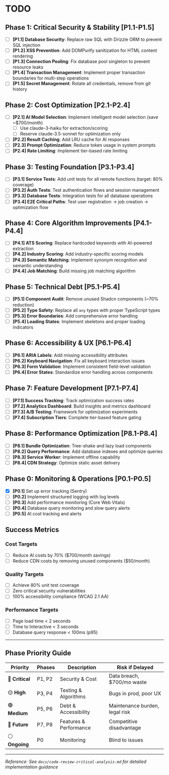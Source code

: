 # TODO

## Phase 1: Critical Security & Stability [P1.1-P1.5]

- [ ] **[P1.1] Database Security**: Replace raw SQL with Drizzle ORM to prevent SQL injection
- [ ] **[P1.2] XSS Prevention**: Add DOMPurify sanitization for HTML content rendering
- [ ] **[P1.3] Connection Pooling**: Fix database pool singleton to prevent resource leaks
- [ ] **[P1.4] Transaction Management**: Implement proper transaction boundaries for multi-step operations
- [ ] **[P1.5] Secret Management**: Rotate all credentials, remove from git history

## Phase 2: Cost Optimization [P2.1-P2.4]

- [ ] **[P2.1] AI Model Selection**: Implement intelligent model selection (save ~$700/month)
  - [ ] Use claude-3-haiku for extraction/scoring
  - [ ] Reserve claude-3.5-sonnet for optimization only
- [ ] **[P2.2] Result Caching**: Add LRU cache for AI responses
- [ ] **[P2.3] Prompt Optimization**: Reduce token usage in system prompts
- [ ] **[P2.4] Rate Limiting**: Implement tier-based rate limiting

## Phase 3: Testing Foundation [P3.1-P3.4]

- [ ] **[P3.1] Service Tests**: Add unit tests for all remote functions (target: 80% coverage)
- [ ] **[P3.2] Auth Tests**: Test authentication flows and session management
- [ ] **[P3.3] Database Tests**: Integration tests for all database operations
- [ ] **[P3.4] E2E Critical Paths**: Test user registration → job creation → optimization flow

## Phase 4: Core Algorithm Improvements [P4.1-P4.4]

- [ ] **[P4.1] ATS Scoring**: Replace hardcoded keywords with AI-powered extraction
- [ ] **[P4.2] Industry Scoring**: Add industry-specific scoring models
- [ ] **[P4.3] Semantic Matching**: Implement synonym recognition and semantic understanding
- [ ] **[P4.4] Job Matching**: Build missing job matching algorithm

## Phase 5: Technical Debt [P5.1-P5.4]

- [ ] **[P5.1] Component Audit**: Remove unused Shadcn components (~70% reduction)
- [ ] **[P5.2] Type Safety**: Replace all `any` types with proper TypeScript types
- [ ] **[P5.3] Error Boundaries**: Add comprehensive error handling
- [ ] **[P5.4] Loading States**: Implement skeletons and proper loading indicators

## Phase 6: Accessibility & UX [P6.1-P6.4]

- [ ] **[P6.1] ARIA Labels**: Add missing accessibility attributes
- [ ] **[P6.2] Keyboard Navigation**: Fix all keyboard interaction issues
- [ ] **[P6.3] Form Validation**: Implement consistent field-level validation
- [ ] **[P6.4] Error States**: Standardize error handling across components

## Phase 7: Feature Development [P7.1-P7.4]

- [ ] **[P7.1] Success Tracking**: Track optimization success rates
- [ ] **[P7.2] Analytics Dashboard**: Build insights and metrics dashboard
- [ ] **[P7.3] A/B Testing**: Framework for optimization experiments
- [ ] **[P7.4] Subscription Tiers**: Complete tier-based feature gating

## Phase 8: Performance Optimization [P8.1-P8.4]

- [ ] **[P8.1] Bundle Optimization**: Tree-shake and lazy load components
- [ ] **[P8.2] Query Performance**: Add database indexes and optimize queries
- [ ] **[P8.3] Service Worker**: Implement offline capability
- [ ] **[P8.4] CDN Strategy**: Optimize static asset delivery

## Phase 0: Monitoring & Operations [P0.1-P0.5]

- [x] **[P0.1]** Set up error tracking (Sentry)
- [ ] **[P0.2]** Implement structured logging with log levels
- [ ] **[P0.3]** Add performance monitoring (Core Web Vitals)
- [ ] **[P0.4]** Database query monitoring and slow query alerts
- [ ] **[P0.5]** AI cost tracking and alerts

## Success Metrics

### Cost Targets

- [ ] Reduce AI costs by 70% ($700/month savings)
- [ ] Reduce CDN costs by removing unused components ($50/month)

### Quality Targets

- [ ] Achieve 80% unit test coverage
- [ ] Zero critical security vulnerabilities
- [ ] 100% accessibility compliance (WCAG 2.1 AA)

### Performance Targets

- [ ] Page load time < 2 seconds
- [ ] Time to Interactive < 3 seconds
- [ ] Database query response < 100ms (p95)

---

## Phase Priority Guide

| Priority        | Phases | Description            | Risk if Delayed                |
| --------------- | ------ | ---------------------- | ------------------------------ |
| 🔴 **Critical** | P1, P2 | Security & Cost        | Data breach, $700/mo waste     |
| 🟡 **High**     | P3, P4 | Testing & Algorithms   | Bugs in prod, poor UX          |
| 🟢 **Medium**   | P5, P6 | Debt & Accessibility   | Maintenance burden, legal risk |
| 🔵 **Future**   | P7, P8 | Features & Performance | Competitive disadvantage       |
| ⚪ **Ongoing**  | P0     | Monitoring             | Blind to issues                |

---

_Reference: See `docs/code-review-critical-analysis.md` for detailed implementation guidance_
